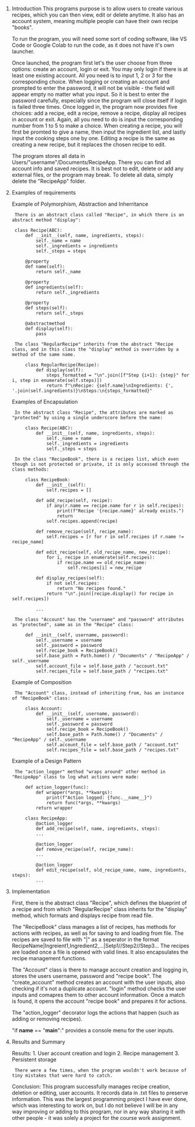 1. Introduction
    This programs purpose is to allow users to create various recipes, which you can then view, edit or delete anytime. It also has an account system, meaning multiple people can have their own recipe "books".

    To run the program, you will need some sort of coding software, like VS Code or Google Colab to run the code, as it does not have it's own launcher.

    Once launched, the program first let's the user choose from three options: create an account, login or exit. You may only login if there is at least one existing account. All you need is to input 1, 2 or 3 for the corresponding choice.
    When logging or creating an account and prompted to enter the password, it will not be visible - the field will appear empty no matter what you input. So it is best to enter the password carefully, especially since the program will close itself if login is failed three times.
    Once logged in, the program now provides five choices: add a recipe, edit a recipe, remove a recipe, display all recipes in account or exit. Again, all you need to do is input the corresponding number from 1 to 5 to make a choice.
    When creating a recipe, you will first be promted to give a name, then input the ingredient list, and lastly input the cooking steps one by one.
    Editing a recipe is the same as creating a new recipe, but it replaces the chosen recipe to edit.

    The program stores all data in Users/"username"/Documents/RecipeApp.
    There you can find all account info and saved recipes. It is best not to edit, delete or add any external files, or the program may break. To delete all data, simply delete the "RecipeApp" folder.
    
2. Examples of requirements

    Example of Polymorphism, Abstraction and Inherritance

        There is an abstract class called "Recipe", in which there is an abstract method "display":

        class Recipe(ABC):
            def __init__(self, name, ingredients, steps):
                self._name = name
                self._ingredients = ingredients
                self._steps = steps

            @property
            def name(self):
                return self._name

            @property
            def ingredients(self):
                return self._ingredients

            @property
            def steps(self):
                return self._steps

            @abstractmethod
            def display(self):
                pass
        
        The class "RegularRecipe" inherits from the abstract "Recipe class, and in this class the "display" method is overriden by a method of the same name.

            class RegularRecipe(Recipe):
                def display(self):
                    steps_formatted = "\n".join([f"Step {i+1}: {step}" for i, step in enumerate(self.steps)])
                    return f"\nRecipe: {self.name}\nIngredients: {', '.join(self.ingredients)}\nSteps:\n{steps_formatted}"
         

    Examples of Encapsulation

        In the abstract class "Recipe", the attributes are marked as "protected" by using a single underscore before the name:

            class Recipe(ABC):
                def __init__(self, name, ingredients, steps):
                    self._name = name
                    self._ingredients = ingredients
                    self._steps = steps
        
        In the class "RecipeBook", there is a recipes list, which even though is not protected or private, it is only accessed through the class methods:

            class RecipeBook:
                def __init__(self):
                    self.recipes = []

                def add_recipe(self, recipe):
                    if any(r.name == recipe.name for r in self.recipes):
                        print(f"Recipe '{recipe.name}' already exists.")
                        return
                    self.recipes.append(recipe)

                def remove_recipe(self, recipe_name):
                    self.recipes = [r for r in self.recipes if r.name != recipe_name]

                def edit_recipe(self, old_recipe_name, new_recipe):
                    for i, recipe in enumerate(self.recipes):
                        if recipe.name == old_recipe_name:
                            self.recipes[i] = new_recipe

                def display_recipes(self):
                    if not self.recipes:
                        return "No recipes found."
                    return "\n".join([recipe.display() for recipe in self.recipes])

                ...

        The class "Account" has the "username" and "password" attributes as "protected", same as in the "Recipe" class:

            def __init__(self, username, password):
                self._username = username
                self._password = password
                self.recipe_book = RecipeBook()
                self.base_path = Path.home() / "Documents" / "RecipeApp" / self._username
                self.account_file = self.base_path / "account.txt"
                self.recipes_file = self.base_path / "recipes.txt"


    Example of Composition

        The "Account" class, instead of inheriting from, has an instance of "RecipeBook" class:
            
            class Account:
                def __init__(self, username, password):
                    self._username = username
                    self._password = password
                    self.recipe_book = RecipeBook()
                    self.base_path = Path.home() / "Documents" / "RecipeApp" / self._username
                    self.account_file = self.base_path / "account.txt"
                    self.recipes_file = self.base_path / "recipes.txt"


    Example of a Design Pattern

        The "action_logger" method "wraps around" other method in "RecipeApp" class to log what actions were made:

            def action_logger(func):
                def wrapper(*args, **kwargs):
                    print(f"Action logged: {func.__name__}")
                    return func(*args, **kwargs)
                return wrapper

            class RecipeApp:
                @action_logger
                def add_recipe(self, name, ingredients, steps):
                ...

                @action_logger
                def remove_recipe(self, recipe_name):
                ...

                @action_logger
                def edit_recipe(self, old_recipe_name, name, ingredients, steps):
                ...

3. Implementation

    First, there is the abstract class "Recipe", which defines the blueprint of a recipe and from which "RegularRecipe" class inherits for the "display" method, which formats and displays recipe from read file.

    The "RecipeBook" class manages a list of recipes, has methods for actions with recipes, as well as for saving to and loading from file. The recipes are saved to file with "|" as a seperator in the format RecipeName|Ingreient1,Ingredient2,...|Setp1//Step2//Step3... The recipes are loaded once a file is opened with valid lines.
    It also encapsulates the recipe management functions.

    The "Account" class is there to manage account creation and logging in, stores the users username, password and "recipe book". The "create_account" method creates an account with the user inputs, also checking if it's not a duplicate account. "login" method checks the user inputs and comapres them to other account information. Once a match is found, it opens the account "recipe book" and prepares it for actions.

    The "action_logger" decorator logs the actions that happen (such as adding or removing recipes).

    "if __name__ == "__main__":" provides a console menu for the user inputs.


4. Results and Summary

    Results:
        1. User account creation and login
        2. Recipe management
        3. Persistent storage

        There were a few times, when the program wouldn't work because of tiny mistakes that were hard to catch.
    
    Conclusion:
        This program successfully manages recipe creation, deletion or editing, user accounts. It records data in .txt files to preserve information. This was the largest programming project I have ever done, which was interesting to work on, but I do not believe I will be in any way improving or adding to this program, nor in any way sharing it with other people - it was solely a project for the course work assignment.
